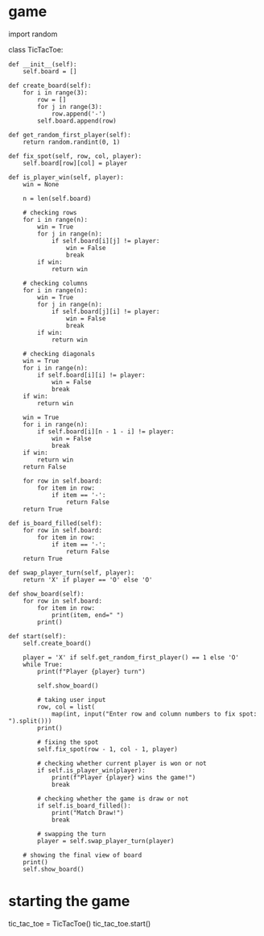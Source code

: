 # game
import random


class TicTacToe:

    def __init__(self):
        self.board = []

    def create_board(self):
        for i in range(3):
            row = []
            for j in range(3):
                row.append('-')
            self.board.append(row)

    def get_random_first_player(self):
        return random.randint(0, 1)

    def fix_spot(self, row, col, player):
        self.board[row][col] = player

    def is_player_win(self, player):
        win = None

        n = len(self.board)

        # checking rows
        for i in range(n):
            win = True
            for j in range(n):
                if self.board[i][j] != player:
                    win = False
                    break
            if win:
                return win

        # checking columns
        for i in range(n):
            win = True
            for j in range(n):
                if self.board[j][i] != player:
                    win = False
                    break
            if win:
                return win

        # checking diagonals
        win = True
        for i in range(n):
            if self.board[i][i] != player:
                win = False
                break
        if win:
            return win

        win = True
        for i in range(n):
            if self.board[i][n - 1 - i] != player:
                win = False
                break
        if win:
            return win
        return False

        for row in self.board:
            for item in row:
                if item == '-':
                    return False
        return True

    def is_board_filled(self):
        for row in self.board:
            for item in row:
                if item == '-':
                    return False
        return True

    def swap_player_turn(self, player):
        return 'X' if player == 'O' else 'O'

    def show_board(self):
        for row in self.board:
            for item in row:
                print(item, end=" ")
            print()

    def start(self):
        self.create_board()

        player = 'X' if self.get_random_first_player() == 1 else 'O'
        while True:
            print(f"Player {player} turn")

            self.show_board()

            # taking user input
            row, col = list(
                map(int, input("Enter row and column numbers to fix spot: ").split()))
            print()

            # fixing the spot
            self.fix_spot(row - 1, col - 1, player)

            # checking whether current player is won or not
            if self.is_player_win(player):
                print(f"Player {player} wins the game!")
                break

            # checking whether the game is draw or not
            if self.is_board_filled():
                print("Match Draw!")
                break

            # swapping the turn
            player = self.swap_player_turn(player)

        # showing the final view of board
        print()
        self.show_board()


# starting the game
tic_tac_toe = TicTacToe()
tic_tac_toe.start()
